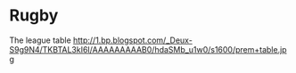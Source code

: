 # Rugby
The league table
http://1.bp.blogspot.com/_Deux-S9g9N4/TKBTAL3kI6I/AAAAAAAAAB0/hdaSMb_u1w0/s1600/prem+table.jpg
